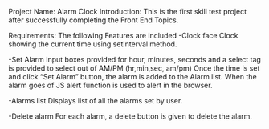 Project Name: Alarm Clock
Introduction: This is the first skill test project after successfully completing the Front End Topics.

Requirements:
The following Features are included
-Clock face
Clock showing the current time using setInterval method.

-Set Alarm
Input boxes provided for hour, minutes, seconds and a select tag is provided to select out of AM/PM (hr,min,sec, am/pm)
Once the time is set and click “Set Alarm” button, the alarm is added to the Alarm list.
When the alarm goes of JS alert function is used to alert in the browser.

-Alarms list
Displays list of all the alarms set by user.

-Delete alarm
For each alarm, a delete button is given to delete the alarm.
